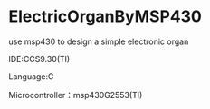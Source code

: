 # ElectricOrganByMSP430
use msp430 to design a simple electronic organ 

IDE:CCS9.30(TI)

Language:C

Microcontroller：msp430G2553(TI)
